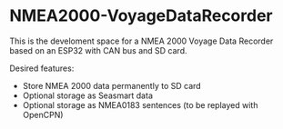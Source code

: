 # NMEA2000-VoyageDataRecorder

This is the develoment space for a NMEA 2000 Voyage Data Recorder based on an ESP32 with CAN bus and SD card.

Desired features:

- Store NMEA 2000 data permanently to SD card
- Optional storage as Seasmart data
- Optional storage as NMEA0183 sentences (to be replayed with OpenCPN)
